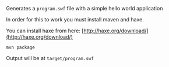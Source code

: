 Generates a `program.swf` file with a simple hello world application

In order for this to work you must install maven and haxe.

You can install haxe from here: [http://haxe.org/download/](http://haxe.org/download/)

```
mvn package
```

Output will be at `target/program.swf`
